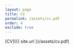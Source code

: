 ```yaml
---
layout: page
title: CV
permalink: /assets/cv.pdf
order: 4
exclude: true
---
```


[CV]({{ site.url }}/assets/cv.pdf)
